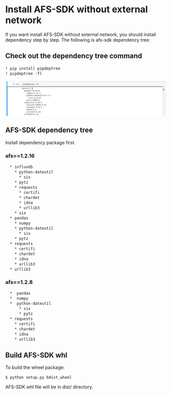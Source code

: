 

# Install AFS-SDK without external network
If you want install AFS-SDK without external network, you should install dependency step by step. The following is afs-sdk dependency tree:

## Check out the dependency tree command 
```
! pip install pipdeptree
! pipdeptree -fl
```

![afs_pipdeptree](_static/images/pipdeptree.PNG)


## AFS-SDK dependency tree
Install dependency package first.

### afs==1.2.16
```
  * influxdb
    * python-dateutil
      * six
    * pytz
    * requests
      * certifi
      * chardet
      * idna
      * urllib3
    * six
  * pandas
    * numpy
    * python-dateutil
      * six
    * pytz
  * requests
    * certifi
    * chardet
    * idna
    * urllib3
  * urllib3 
```


### afs==1.2.8
```* 
  *  pandas
  *  numpy
  *  python-dateutil
      * six
      * pytz
  * requests
    * certifi
    * chardet
    * idna
    * urllib3
```

## Build AFS-SDK whl  
To build the wheel package:
```
$ python setup.py bdist_wheel
```

AFS-SDK whl file will be in dist/ directory.
